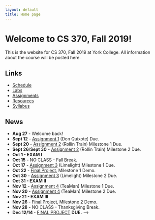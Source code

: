 ```yaml
---
layout: default
title: Home page
---
```


# Welcome to CS 370, Fall 2019!

This is the website for CS 370, Fall 2019 at York College.
All information about the course will be posted here.

## Links

* [Schedule](schedule/index.html)
* [Labs](labs/index.html)
* [Assignments](assign/index.html)
* [Resources](resources.html)
* [Syllabus](syllabus.html)

## News
* **Aug 27** - Welcome back!
* **Sept 12** - [Assignment 1](assign/assign01.html)  (Don Quixote) Due.
* **Sept 20** - [Assignment 2](assign/assign02.html) (Rollin Train) Milestone 1 Due.
* **Sept 26**/**Sept 30** - [Assignment 2](assign/assign02.html) (Rollin Train) Milestone 2 Due.
* **Oct 1 - EXAM I**
* **Oct 15** - NO CLASS - Fall Break.
* **Oct 17** - [Assignment 3](assign/assign03.html) (Limelight) Milestone 1 Due.
* **Oct 22** - [Final Project](assign/project.html), Milestone 1 Demo.
* **Oct 30** - [Assignment 3](assign/assign03.html) (Limelight) Milestone 2 Due.
* **Oct 31 - EXAM II**
* **Nov 12** - [Assignment 4](assign/assign04.html) (TeaMan) Milestone 1 Due.
* **Nov 20** - [Assignment 4](assign/assign04.html) (TeaMan) Milestone 2 Due.
* **Nov 21 - EXAM III**
* **Nov 26** - [Final Project](assign/project.html), Milestone 2 Demo.
* **Nov 28** - NO CLASS - Thanksgiving Break.
* **Dec 12/14 -** [FINAL PROJECT](assign/project.html) **DUE.**
-->